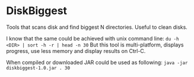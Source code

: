 DiskBiggest
===========

Tools that scans disk and find biggest N directories. Useful to clean disks.

I know that the same could be achieved with unix command line: `du -h <DIR> | sort -h -r | head -n 30`
But this tool is multi-platform, displays progress, use less memory and display results on Ctrl-C.

When compiled or downloaded JAR could be used as following:
`java -jar diskbiggest-1.0.jar . 30`